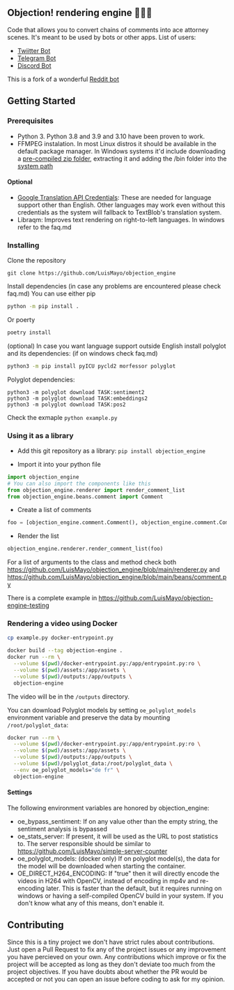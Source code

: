 ## Objection! rendering engine 👨🏼‍⚖️

Code that allows you to convert chains of comments into ace attorney scenes. It's meant to be used by bots or other apps.
List of users:
- [Twiitter Bot](https://github.com/LuisMayo/ace-attorney-twitter-bot)
- [Telegram Bot](https://github.com/LuisMayo/ace-attorney-telegram-bot)
- [Discord Bot](https://github.com/LuisMayo/ace-attorney-discord-bot)

This is a fork of a wonderful [Reddit bot](https://github.com/micah5/ace-attorney-reddit-bot)

## Getting Started

### Prerequisites
 - Python 3. Python 3.8 and 3.9 and 3.10 have been proven to work.
 - FFMPEG instalation. In most Linux distros it should be available in the default package manager. In Windows systems it'd include downloading a [pre-compiled zip folder](https://ffmpeg.org/download.html#build-windows), extracting it and adding the /bin folder into the [system path](https://helpdeskgeek.com/windows-10/add-windows-path-environment-variable/)

#### Optional
 - [Google Translation API Credentials](https://cloud.google.com/translate/docs/setup): These are needed for language support other than English. Other languages may work even without this credentials as the system will fallback to TextBlob's translation system.
 - Libraqm: Improves text rendering on right-to-left languages. In windows refer to the faq.md

### Installing

Clone the repository

```
git clone https://github.com/LuisMayo/objection_engine
```

Install dependencies (in case any problems are encountered please check faq.md)
You can use either pip
``` bash
python -m pip install .
```
Or poerty
``` bash
poetry install
```



(optional) In case you want language support outside English install polyglot and its dependencies:
(if on windows check faq.md)

```bash
python3 -m pip install pyICU pycld2 morfessor polyglot
```

Polyglot dependencies:
```
python3 -m polyglot download TASK:sentiment2
python3 -m polyglot download TASK:embeddings2
python3 -m polyglot download TASK:pos2
```

Check the exmaple
`python example.py`

### Using it as a library
 - Add this git repository as a library:
`pip install objection_engine`

 - Import it into your python file
``` python
import objection_engine
# You can also import the components like this
from objection_engine.renderer import render_comment_list
from objection_engine.beans.comment import Comment
```
 - Create a list of comments
``` python
foo = [objection_engine.comment.Comment(), objection_engine.comment.Comment(text_content='Second comment',  user_name="Second user")]
```
 - Render the list
``` python
objection_engine.renderer.render_comment_list(foo)
```
For a list of arguments to the class and method check both https://github.com/LuisMayo/objection_engine/blob/main/renderer.py and https://github.com/LuisMayo/objection_engine/blob/main/beans/comment.py

There is a complete example in https://github.com/LuisMayo/objection-engine-testing

### Rendering a video using Docker

``` bash
cp example.py docker-entrypoint.py

docker build --tag objection-engine .
docker run --rm \
  --volume $(pwd)/docker-entrypoint.py:/app/entrypoint.py:ro \
  --volume $(pwd)/assets:/app/assets \
  --volume $(pwd)/outputs:/app/outputs \
  objection-engine
```

The video will be in the `/outputs` directory.

You can download Polyglot models by setting `oe_polyglot_models` environment variable and preserve the data by mounting `/root/polyglot_data`:

``` bash
docker run --rm \
  --volume $(pwd)/docker-entrypoint.py:/app/entrypoint.py:ro \
  --volume $(pwd)/assets:/app/assets \
  --volume $(pwd)/outputs:/app/outputs \
  --volume $(pwd)/polyglot_data:/root/polyglot_data \
  --env oe_polyglot_models="de fr" \
  objection-engine
```

#### Settings
The following environment variables are honored by objection_engine:
- oe_bypass_sentiment: If on any value other than the empty string, the sentiment analysis is bypassed
- oe_stats_server: If present, it will be used as the URL to post statistics to. The server responsible should be similar to https://github.com/LuisMayo/simple-server-counter
- oe_polyglot_models: (docker only) If on polyglot model(s), the data for the model will be downloaded when starting the container.
- OE_DIRECT_H264_ENCODING: If "true" then it will directly encode the videos in H264 with OpenCV, instead of encoding in mp4v and re-encoding later. This is faster than the default, but it requires running on windows or having a self-compiled OpenCV build in your system. If you don't know what any of this means, don't enable it.
## Contributing
Since this is a tiny project we don't have strict rules about contributions. Just open a Pull Request to fix any of the project issues or any improvement you have percieved on your own. Any contributions which improve or fix the project will be accepted as long as they don't deviate too much from the project objectives. If you have doubts about whether the PR would be accepted or not you can open an issue before coding to ask for my opinion.

